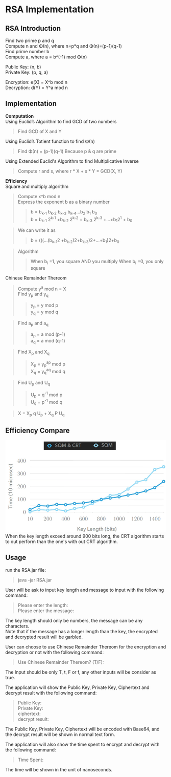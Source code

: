 RSA Implementation
==================

RSA Introduction
------------
Find two prime p and q<br>
Compute n and Φ(n), where n=p*q and Φ(n)=(p-1)(q-1)<br>
Find prime number b<br>
Compute a, where a = b^(-1) mod Φ(n) <br>

Public Key: (n, b)<br>
Private Key: (p, q, a)<br>

Encryption: e(X) = X^b mod n<br>
Decryption: d(Y) = Y^a mod n<br>

Implementation
--------------
**Computation** <br>
Using Euclid’s Algorithm to find GCD of two numbers <br>
>Find GCD of X and Y

Using Euclid’s Totient function to find Φ(n) <br>
>Find Φ(n) = (p-1)(q-1) Because p & q are prime

Using Extended Euclid's Algorithm to find Multiplicative Inverse <br>
>Compute r and s, where r * X + s * Y = GCD(X, Y)



**Efficiency**<br>
Square and multiply algorithm
>Compute x^b mod n<br>
>Express the exponent b as a binary number
>>b = b<sub>k-1</sub> b<sub>k-2</sub> b<sub>k-3</sub> b<sub>k-4</sub>…b<sub>2</sub> b<sub>1</sub> b<sub>0</sub> <br>
>>b = b<sub>k-1</sub> 2<sup>k-1</sup> +b<sub>k-2</sub> 2<sup>k-2</sup> + b<sub>k-3</sub> 2<sup>k-3</sup> +…+b<sub>1</sub>2<sup>1</sup> + b<sub>0</sub>

>We can write it as <br>
>>b = (((…(b<sub>k-1</sub>2 +b<sub>k-2</sub>)2+b<sub>k-3</sub>)2+…+b<sub>1</sub>)2+b<sub>0</sub>

>Algorithm
>>When b<sub>i</sub> =1, you square AND you multiply
>>When b<sub>i</sub> =0, you only square

Chinese Remainder Thereom
>Compute y<sup>a</sup> mod n = X<br>
>Find y<sub>p</sub> and y<sub>q</sub> <br>
>>y<sub>p</sub> = y mod p<br>
>>y<sub>q</sub> = y mod q<br>

>Find a<sub>p</sub> and a<sub>q</sub> <br>
>>a<sub>p</sub> = a mod (p-1)<br>
>>a<sub>q</sub> = a mod (q-1)<br>

>Find X<sub>p</sub> and X<sub>q</sub> <br>
>>X<sub>p</sub> = y<sub>p</sub><sup>ap</sup> mod p<br>
>>X<sub>q</sub> = y<sub>q</sub><sup>aq</sup> mod q<br>

>Find U<sub>p</sub> and U<sub>q</sub> <br>
>>U<sub>p</sub> = q<sup>-1</sup> mod p<br>
>>U<sub>q</sub> = p<sup>-1</sup> mod q<br>

>X = X<sub>p</sub> q U<sub>p</sub> + X<sub>q</sub> P U<sub>q</sub> <br>

Efficiency Compare
------------------
![image](https://github.com/Jeffreyhung/RSA/blob/master/2018-04-11_155910.jpg) <br>
When the key length exceed around 900 bits long, the CRT algorithm starts to out perform than the one's with out CRT algorithm.


Usage
-----
run the RSA.jar file: 
>	java -jar RSA.jar

User will be ask to input key length and message to input with the following command:
>	Please enter the length: <br>
>	Please enter the message: 

The key length should only be numbers, the message can be any characters.<br>
Note that if the message has a longer length than the key, the encrypted and decrypted result will be garbled.


User can choose to use Chinese Remainder Thereom for the encryption and decryption or not with the following command:
>	Use Chinese Remainder Thereom? (T/F):

The Input should be only T, t, F or f, any other inputs will be consider as true.


The application will show the Public Key, Private Key, Ciphertext and decrypt result with the following command:
>	Public Key: 	<br>
>	Private Key: 	<br>
>	ciphertext: 	<br>
>	decrypt result: 

The Public Key, Private Key, Ciphertext will be encoded with Base64, and the decrypt result will be shown in normal text form.


The application will also show the time spent to encrypt and decrypt with the following command:
>	Time Spent:

The time will be shown in the unit of nanoseconds.
	
